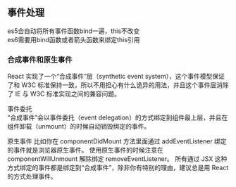## 事件处理
es5会自动将所有事件函数bind一遍，this不改变  
es6需要用bind函数或者箭头函数来绑定this引用  
### 合成事件和原生事件
React 实现了一个“合成事件”层（synthetic event system），这个事件模型保证了和 W3C 标准保持一致，所以不用担心有什么诡异的用法，并且这个事件层消除了 IE 与 W3C 标准实现之间的兼容问题。 

事件委托  
“合成事件”会以事件委托（event delegation）的方式绑定到组件最上层，并且在组件卸载（unmount）的时候自动销毁绑定的事件。  

原生事件
比如你在 componentDidMount 方法里面通过 addEventListener 绑定的事件就是浏览器原生事件。
使用原生事件的时候注意在 componentWillUnmount 解除绑定 removeEventListener。
所有通过 JSX 这种方式绑定的事件都是绑定到“合成事件”，除非你有特别的理由，建议总是用 React 的方式处理事件。  